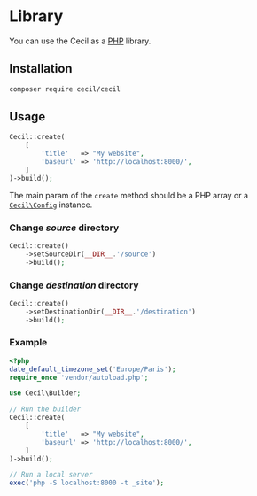 <!--
description: "Use Cecil as a PHP library."
-->

# Library

You can use the Cecil as a [PHP](https://www.php.net) library.

## Installation

```bash
composer require cecil/cecil
```

## Usage

```php
Cecil::create(
    [
        'title'   => "My website",
        'baseurl' => 'http://localhost:8000/',
    ]
)->build();
```

The main param of the `create` method should be a PHP array or a [`Cecil\Config`](https://github.com/Cecilapp/Cecil/blob/master/src/Config.php) instance.

### Change _source_ directory

```php
Cecil::create()
    ->setSourceDir(__DIR__.'/source')
    ->build();
```

### Change _destination_ directory

```php
Cecil::create()
    ->setDestinationDir(__DIR__.'/destination')
    ->build();
```

### Example

```php
<?php
date_default_timezone_set('Europe/Paris');
require_once 'vendor/autoload.php';

use Cecil\Builder;

// Run the builder
Cecil::create(
    [
        'title'   => "My website",
        'baseurl' => 'http://localhost:8000/',
    ]
)->build();

// Run a local server
exec('php -S localhost:8000 -t _site');
```
